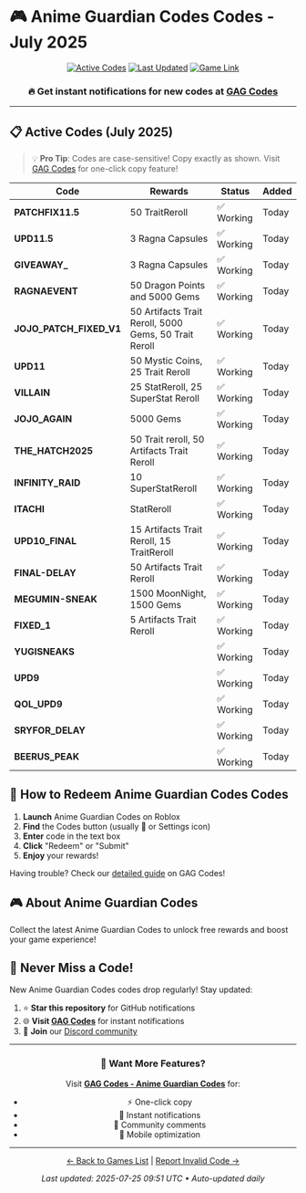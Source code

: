 # 🎮 Anime Guardian Codes Codes - July 2025

<div align="center">

[![Active Codes](https://img.shields.io/badge/Active%20Codes-20-brightgreen)](https://gagcodes.com/roblox/anime-guardians)
[![Last Updated](https://img.shields.io/badge/Last%20Updated-Today-orange)](https://gagcodes.com/roblox/anime-guardians)
[![Game Link](https://img.shields.io/badge/Play-Anime%20Guardian%20Codes-red)](https://www.roblox.com/games/)

### 🔥 **Get instant notifications for new codes at [GAG Codes](https://gagcodes.com/roblox/anime-guardians)**

</div>

---

## 📋 Active Codes (July 2025)

> 💡 **Pro Tip**: Codes are case-sensitive! Copy exactly as shown. Visit [GAG Codes](https://gagcodes.com/roblox/anime-guardians) for one-click copy feature!

| Code | Rewards | Status | Added |
|------|---------|--------|-------|
| **PATCHFIX11.5** | 50 TraitReroll | ✅ Working | Today |
| **UPD11.5** | 3 Ragna Capsules | ✅ Working | Today |
| **GIVEAWAY_** | 3 Ragna Capsules | ✅ Working | Today |
| **RAGNAEVENT** | 50 Dragon Points and 5000 Gems | ✅ Working | Today |
| **JOJO_PATCH_FIXED_V1** | 50 Artifacts Trait Reroll, 5000 Gems, 50 Trait Reroll | ✅ Working | Today |
| **UPD11** | 50 Mystic Coins, 25 Trait Reroll | ✅ Working | Today |
| **VILLAIN** | 25 StatReroll, 25 SuperStat Reroll | ✅ Working | Today |
| **JOJO_AGAIN** | 5000 Gems | ✅ Working | Today |
| **THE_HATCH2025** | 50 Trait reroll, 50 Artifacts Trait Reroll | ✅ Working | Today |
| **INFINITY_RAID** | 10 SuperStatReroll | ✅ Working | Today |
| **ITACHI** | StatReroll | ✅ Working | Today |
| **UPD10_FINAL** | 15 Artifacts Trait Reroll, 15 TraitReroll | ✅ Working | Today |
| **FINAL-DELAY** | 50 Artifacts Trait Reroll | ✅ Working | Today |
| **MEGUMIN-SNEAK** | 1500 MoonNight, 1500 Gems | ✅ Working | Today |
| **FIXED_1** | 5 Artifacts Trait Reroll | ✅ Working | Today |
| **YUGISNEAKS** |  | ✅ Working | Today |
| **UPD9** |  | ✅ Working | Today |
| **QOL_UPD9** |  | ✅ Working | Today |
| **SRYFOR_DELAY** |  | ✅ Working | Today |
| **BEERUS_PEAK** |  | ✅ Working | Today |


## 📖 How to Redeem Anime Guardian Codes Codes

1. **Launch** Anime Guardian Codes on Roblox
2. **Find** the Codes button (usually 🎁 or Settings icon)
3. **Enter** code in the text box
4. **Click** "Redeem" or "Submit"
5. **Enjoy** your rewards!

Having trouble? Check our [detailed guide](https://gagcodes.com/roblox/anime-guardians#how-to-redeem) on GAG Codes!

## 🎮 About Anime Guardian Codes

Collect the latest Anime Guardian Codes to unlock free rewards and boost your game experience!

## 🔔 Never Miss a Code!

New Anime Guardian Codes codes drop regularly! Stay updated:

1. ⭐ **Star this repository** for GitHub notifications
2. 🌐 **Visit [GAG Codes](https://gagcodes.com/roblox/anime-guardians)** for instant notifications
3. 💬 **Join** our [Discord community](https://gagcodes.com/discord)

---

<div align="center">

### 🚀 Want More Features?

Visit [**GAG Codes - Anime Guardian Codes**](https://gagcodes.com/roblox/anime-guardians) for:
- ⚡ One-click copy
- 🔔 Instant notifications  
- 💬 Community comments
- 📱 Mobile optimization

---

[← Back to Games List](README.md) | [Report Invalid Code →](https://github.com/yourusername/roblox-codes-directory/issues)

*Last updated: 2025-07-25 09:51 UTC • Auto-updated daily*

</div>